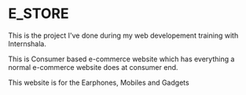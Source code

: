 # E_STORE

This is the project I've done during my web developement training with Internshala.

This is Consumer based e-commerce website which has everything a normal e-commerce website does at consumer end.

This website is for the Earphones, Mobiles and Gadgets
